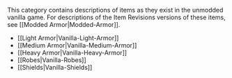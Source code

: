 
This category contains descriptions of items as they exist in the unmodded vanilla game. For descriptions of the Item Revisions versions of these items, see [[Modded Armor|Modded-Armor]].

- [[Light Armor|Vanilla-Light-Armor]]
- [[Medium Armor|Vanilla-Medium-Armor]]
- [[Heavy Armor|Vanilla-Heavy-Armor]]
- [[Robes|Vanilla-Robes]]
- [[Shields|Vanilla-Shields]]

